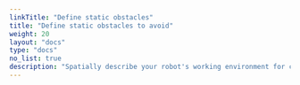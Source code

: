 ```yaml
---
linkTitle: "Define static obstacles"
title: "Define static obstacles to avoid"
weight: 20
layout: "docs"
type: "docs"
no_list: true
description: "Spatially describe your robot's working environment for collision avoidance."
---
```

